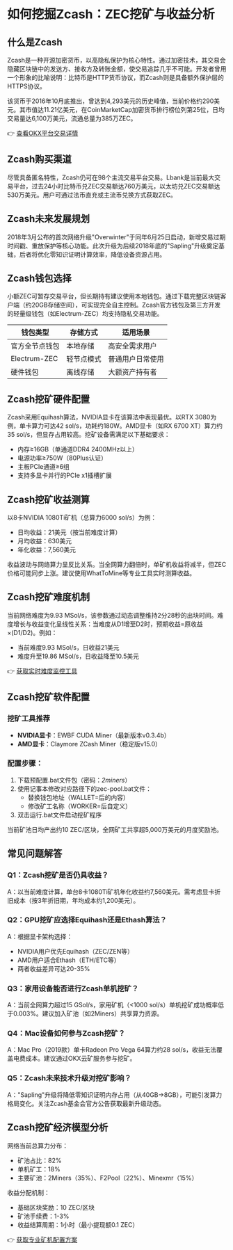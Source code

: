 # 如何挖掘Zcash：ZEC挖矿与收益分析

## 什么是Zcash

Zcash是一种开源加密货币，以高隐私保护为核心特性。通过加密技术，其交易会隐藏区块链中的发送方、接收方及转账金额，使交易追踪几乎不可能。开发者曾用一个形象的比喻说明：比特币是HTTP货币协议，而Zcash则是具备额外保护层的HTTPS协议。

该货币于2016年10月底推出，曾达到4,293美元的历史峰值，当前价格约290美元。其市值达11.21亿美元，在CoinMarketCap加密货币排行榜位列第25位，日均交易量达6,100万美元，流通总量为385万ZEC。

👉 [查看OKX平台交易详情](https://bit.ly/okx_welcome)

## Zcash购买渠道

尽管具备匿名特性，Zcash仍可在98个主流交易平台交易。Lbank是当前最大交易平台，过去24小时比特币兑ZEC交易额达760万美元，以太坊兑ZEC交易额达530万美元。用户可通过法币直充或主流币兑换方式获取ZEC。

## Zcash未来发展规划

2018年3月公布的首次网络升级"Overwinter"于同年6月25日启动，新增交易过期时间戳、重放保护等核心功能。此次升级为后续2018年底的"Sapling"升级奠定基础，后者将优化零知识证明计算效率，降低设备资源占用。

## Zcash钱包选择

小额ZEC可暂存交易平台，但长期持有建议使用本地钱包。通过下载完整区块链客户端（约20GB存储空间），可实现完全自主控制。Zcash官方钱包及第三方开发的轻量级钱包（如Electrum-ZEC）均支持隐私交易功能。

| 钱包类型       | 存储方式   | 适用场景         |
|----------------|------------|------------------|
| 官方全节点钱包 | 本地存储   | 高安全需求用户   |
| Electrum-ZEC   | 轻节点模式 | 普通用户日常使用 |
| 硬件钱包       | 离线存储   | 大额资产持有者   |

## Zcash挖矿硬件配置

Zcash采用Equihash算法，NVIDIA显卡在该算法中表现最优。以RTX 3080为例，单卡算力可达42 sol/s，功耗约180W。AMD显卡（如RX 6700 XT）算力约35 sol/s，但显存占用较高。挖矿设备需满足以下基础要求：

- 内存≥16GB（单通道DDR4 2400MHz以上）
- 电源功率≥750W（80Plus认证）
- 主板PCIe通道≥6组
- 支持多显卡并行的PCIe x1插槽扩展

## Zcash挖矿收益测算

以8卡NVIDIA 1080Ti矿机（总算力6000 sol/s）为例：
- 日均收益：21美元（按当前难度计算）
- 月均收益：630美元
- 年化收益：7,560美元

收益波动与网络算力呈反比关系。当全网算力翻倍时，单矿机收益将减半，但ZEC价格可能同步上涨。建议使用WhatToMine等专业工具实时测算收益。

## Zcash挖矿难度机制

当前网络难度为9.93 MSol/s，该参数通过动态调整维持2分28秒的出块时间。难度增长与收益变化呈线性关系：当难度从D1增至D2时，预期收益=原收益×(D1/D2)。例如：
- 当前难度9.93 MSol/s，日收益21美元
- 难度升至19.86 MSol/s，日收益降至10.5美元

👉 [获取实时难度监控工具](https://bit.ly/okx_welcome)

## Zcash挖矿软件配置

### 挖矿工具推荐
- **NVIDIA显卡**：EWBF CUDA Miner（最新版本v0.3.4b）
- **AMD显卡**：Claymore ZCash Miner（稳定版v15.0）

### 配置步骤：
1. 下载预配置.bat文件包（密码：_2miners_）
2. 使用记事本修改对应路径下的zec-pool.bat文件：
   - 替换钱包地址（WALLET=后的内容）
   - 修改矿工名称（WORKER=后自定义）
3. 双击运行.bat文件启动挖矿程序

当前矿池日均产出约10 ZEC/区块，全网矿工共享超5,000万美元的月度奖励池。

## 常见问题解答

### Q1：Zcash挖矿是否仍具收益？
A：以当前难度计算，单台8卡1080Ti矿机年化收益约7,560美元。需考虑显卡折旧成本（按3年折旧期，年均成本约1,200美元）。

### Q2：GPU挖矿应选择Equihash还是Ethash算法？
A：根据显卡架构选择：
- NVIDIA用户优先Equihash（ZEC/ZEN等）
- AMD用户适合Ethash（ETH/ETC等）
- 两者收益差异可达20-35%

### Q3：家用设备能否进行Zcash单机挖矿？
A：当前全网算力超过15 GSol/s，家用矿机（<1000 sol/s）单机挖矿成功概率低于0.003%。建议加入矿池（如2Miners）共享算力资源。

### Q4：Mac设备如何参与Zcash挖矿？
A：Mac Pro（2019款）单卡Radeon Pro Vega 64算力约28 sol/s，收益无法覆盖电费成本。建议通过OKX云矿服务参与挖矿。

### Q5：Zcash未来技术升级对挖矿影响？
A："Sapling"升级将降低零知识证明内存占用（从40GB→8GB），可能引发算力格局变化。关注Zcash基金会官方公告获取最新升级动态。

## Zcash挖矿经济模型分析

网络当前总算力分布：
- 矿池占比：82%
- 单机矿工：18%
- 主要矿池：2Miners（35%）、F2Pool（22%）、Minexmr（15%）

收益分配机制：
- 基础区块奖励：10 ZEC/区块
- 矿池手续费：1-3%
- 收益结算周期：1小时（最小提现额0.1 ZEC）

👉 [获取专业矿机配置方案](https://bit.ly/okx_welcome)